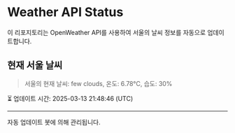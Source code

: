 
# Weather API Status

이 리포지토리는 OpenWeather API를 사용하여 서울의 날씨 정보를 자동으로 업데이트합니다.

## 현재 서울 날씨
> 서울의 현재 날씨: few clouds, 온도: 6.78°C, 습도: 30%

⏳ 업데이트 시간: 2025-03-13 21:48:46 (UTC)

---
자동 업데이트 봇에 의해 관리됩니다.
